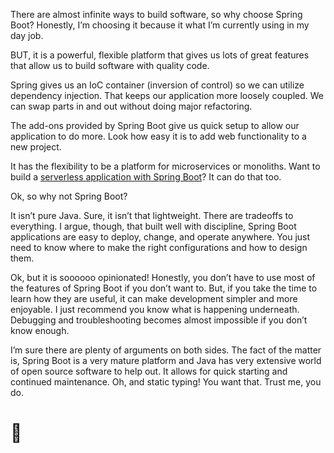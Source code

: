 There are almost infinite ways to build software, so why choose Spring Boot? Honestly, I’m choosing it because it what I’m currently using in my day job.

BUT, it is a powerful, flexible platform that gives us lots of great features that allow us to build software with quality code.

Spring gives us an IoC container (inversion of control) so we can utilize dependency injection. That keeps our application more loosely coupled. We can swap parts in and out without doing major refactoring.

The add-ons provided by Spring Boot give us quick setup to allow our application to do more. Look how easy it is to add web functionality to a new project.

It has the flexibility to be a platform for microservices or monoliths. Want to build a [serverless application with Spring Boot](https://github.com/awslabs/aws-serverless-java-container/wiki/Quick-start---Spring-Boot)? It can do that too.

Ok, so why not Spring Boot?

It isn’t pure Java. Sure, it isn’t that lightweight. There are tradeoffs to everything. I argue, though, that built well with discipline, Spring Boot applications are easy to deploy, change, and operate anywhere. You just need to know where to make the right configurations and how to design them.

Ok, but it is soooooo opinionated! Honestly, you don’t have to use most of the features of Spring Boot if you don’t want to. But, if you take the time to learn how they are useful, it can make development simpler and more enjoyable. I just recommend you know what is happening underneath. Debugging and troubleshooting becomes almost impossible if you don’t know enough.

I’m sure there are plenty of arguments on both sides. The fact of the matter is, Spring Boot is a very mature platform and Java has very extensive world of open source software to help out. It allows for quick starting and continued maintenance. Oh, and static typing! You want that. Trust me, you do.

# 🐾
